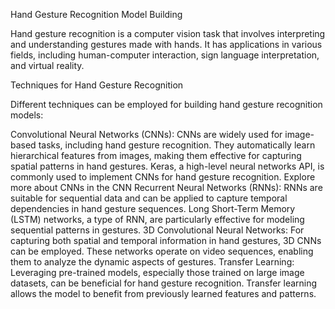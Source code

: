 Hand Gesture Recognition Model Building

Hand gesture recognition is a computer vision task that involves interpreting and understanding gestures made with hands. It has applications in various fields, including human-computer interaction, sign language interpretation, and virtual reality.

Techniques for Hand Gesture Recognition

Different techniques can be employed for building hand gesture recognition models:

Convolutional Neural Networks (CNNs): CNNs are widely used for image-based tasks, including hand gesture recognition. They automatically learn hierarchical features from images, making them effective for capturing spatial patterns in hand gestures. Keras, a high-level neural networks API, is commonly used to implement CNNs for hand gesture recognition. Explore more about CNNs in the CNN
Recurrent Neural Networks (RNNs): RNNs are suitable for sequential data and can be applied to capture temporal dependencies in hand gesture sequences. Long Short-Term Memory (LSTM) networks, a type of RNN, are particularly effective for modeling sequential patterns in gestures.
3D Convolutional Neural Networks: For capturing both spatial and temporal information in hand gestures, 3D CNNs can be employed. These networks operate on video sequences, enabling them to analyze the dynamic aspects of gestures.
Transfer Learning: Leveraging pre-trained models, especially those trained on large image datasets, can be beneficial for hand gesture recognition. Transfer learning allows the model to benefit from previously learned features and patterns.